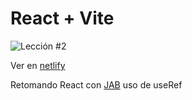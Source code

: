 # React + Vite

![Lección #2](https://img001.prntscr.com/file/img001/DuikiqYTR0aSRrucUvcJVA.png)

Ver en [netlify](https://userref-jab.netlify.app/)

Retomando React con [JAB](https://www.youtube.com/watch?v=mu5CUU3ZtpE&list=PLRM7PpbqqStKo-NiCuzuYwewZmd9b-EZ9&index=2) uso de useRef